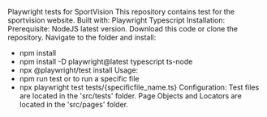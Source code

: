 Playwright tests for SportVision
This repository contains test for the sportvision website.
Built with:
  Playwright
  Typescript
Installation:
Prerequisite: NodeJS latest version. 
Download this code or clone the repository.
Navigate to the folder and install:
  - npm install
  - npm install -D playwright@latest typescript ts-node
  - npx @playwright/test install
Usage:
- npm run test
  or to run a specific file
- npx playwright test tests/{specificfile_name.ts}
Configuration:
Test files are located in the 'src/tests' folder.
Page Objects and Locators are located in the 'src/pages' folder.


